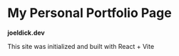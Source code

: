 # My Personal Portfolio Page

**joeldick.dev**

This site was initialized and built with React + Vite
